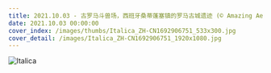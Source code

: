 ```yaml
---
title: 2021.10.03 - 古罗马斗兽场，西班牙桑蒂蓬塞镇的罗马古城遗迹 (© Amazing Aerial Agency/Offset by Shutterstock)
date: 2021.10.03 00:00:00
cover_index: /images/thumbs/Italica_ZH-CN1692906751_533x300.jpg
cover_detail: /images/Italica_ZH-CN1692906751_1920x1080.jpg
---
```


![Italica](/images/Italica_ZH-CN1692906751_1920x1080.jpg)
